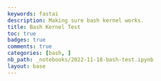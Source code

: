 ```yaml
---
keywords: fastai
description: Making sure bash kernel works.
title: Bash Kernel Test
toc: true 
badges: true
comments: true
categories: [bash, ]
nb_path: _notebooks/2022-11-18-bash-test.ipynb
layout: base
---
```


<!--
#################################################
### THIS FILE WAS AUTOGENERATED! DO NOT EDIT! ###
#################################################
# file to edit: _notebooks/2022-11-18-bash-test.ipynb
-->

<div class="container" id="notebook-container">
        
</div>
 

